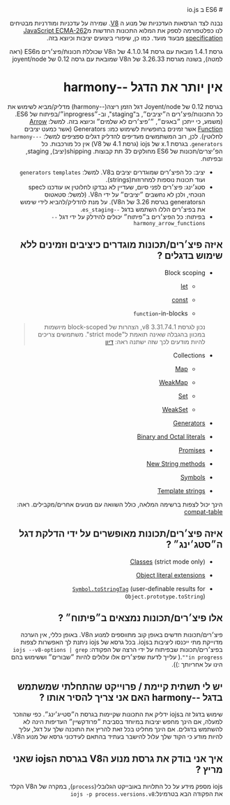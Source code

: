 <div dir="rtl" lang="he">
# ES6 ב io.js 

נבנה לצד הגרסאות העדכניות של מנוע ה [V8](https://code.google.com/p/v8/). 
שמירה על עדכניות ומודרניות מבטיחים לנו כפלטפורמה לספק את המלוא התכונות החדשות מ[JavaScript ECMA-262 specification](http://www.ecma-international.org/publications/standards/Ecma-262.htm) מבעוד מועד. כמו כן, שיפורי ביצועים יציבות וכיוצא בזה.

גרסת 1.4.1 מובאת עם גרסת 4.1.0.14 של הV8 שכוללת תכונותֿ/פיצ׳רים מES6 (ראה למטה), בשונה מגרסת 3.26.33 של הV8 שמובאת עם גרסה 0.12 של joyent/node

# אין יותר את הדגל --harmony

בגרסת 0.12 של Joyent/node דגל הזמן ריצה(--harmony) מדליק/מביא לשימוש את כל התכונות/פיצ׳רים ה״יציבים״, ב"staging", וב-״inprogress״/בפיתוח של ES6.(משמע, כי ייתכן ״באגים״, ״׳פיצ׳רים לא שלמים״ וכיוצא בזה. למשל: [Arrow Function](https://developer.mozilla.org/en-US/docs/Web/JavaScript/Reference/Functions/Arrow_functions) אשר זמינים בחופשיות לשימוש כמו: Generators (אשר כמעט יציבים לחלוטין).
לכן, רוב המשתמשים מעדיפים להדליק דגלים ספציפים למשל: `--harmony-generators`.
בגרסת 1.x של iojs (גרסת 4.1 של V8) אין כל מורכבות.
כל הפ׳יצרים/תכונות של ES6 מחולקים ל3 תת קבוצות. shipping(יציב), staging, ובפיתוח.
* יציב: כל הפיצ׳רים שמוגדרים יציבים בV8. למשל: `generators` `templates` ועוד תכונות נוספות למחרוזות(strings).
* סטג׳ינג:  פיצ׳רים לפני סיום, שעדיין לא נבדקו לחלוטין או עודכנו לspec הנוכחי, ולכן לא נחשבים ״יציבים״ על ידי הV8. (למשל: סטאטוס הgenerators בגרסת 3.26 של הV8). על מנת להדליק/להביא לידי שימוש את בפיצ׳רים הללו השתמש בדגל `--es_staging`.
* בפיתוח: כל הפיצ׳רים ב״פיתוח״ יכולים להידלק על ידי דגל `--harmony_arrow_functions`

## איזה פיצ׳רים/תכונות מוגדרים כיציבים וזמינים ללא שימוש בדגלים ?


*   Block scoping

    *   [let](https://developer.mozilla.org/en-US/docs/Web/JavaScript/Reference/Statements/let)

    *   [const](https://developer.mozilla.org/en-US/docs/Web/JavaScript/Reference/Statements/const)

    *   `function`-in-blocks

    >נכון לגרסת 3.31.74.1 v8, הצהרות של block-scoped מיושמות במכוון בהגבלה שאינה תואמת ל"strict mode". משתמשים צריכים להיות מודעים לכך שזה ישתנה ראה: [דיון](https://groups.google.com/forum/#!topic/v8-users/3UXNCkAU8Es)

*   Collections

    *   [Map](https://developer.mozilla.org/en-US/docs/Web/JavaScript/Reference/Global_Objects/Map)

    *   [WeakMap](https://developer.mozilla.org/en-US/docs/Web/JavaScript/Reference/Global_Objects/WeakMap)

    *   [Set](https://developer.mozilla.org/en-US/docs/Web/JavaScript/Reference/Global_Objects/Set)

    *   [WeakSet](https://developer.mozilla.org/en-US/docs/Web/JavaScript/Reference/Global_Objects/WeakSet)

*   [Generators](https://developer.mozilla.org/en-US/docs/Web/JavaScript/Reference/Statements/function*)

*   [Binary and Octal literals](https://developer.mozilla.org/en-US/docs/Web/JavaScript/Reference/Lexical_grammar#Numeric_literals)

*   [Promises](https://developer.mozilla.org/en-US/docs/Web/JavaScript/Reference/Global_Objects/Promise)

*   [New String methods](https://developer.mozilla.org/en-US/docs/Web/JavaScript/New_in_JavaScript/ECMAScript_6_support_in_Mozilla#Additions_to_the_String_object)

*   [Symbols](https://developer.mozilla.org/en-US/docs/Web/JavaScript/Reference/Global_Objects/Symbol)

*   [Template strings](https://developer.mozilla.org/en-US/docs/Web/JavaScript/Reference/template_strings)

הינך יכול לצפות ברשימה המלאה, כולל השוואה עם מנועים אחרים/מקבילים. ראה: [compat-table](https://kangax.github.io/compat-table/es6/)

## איזה פיצ׳רים/תכונות מאופשרים על ידי הדלקת דגל ה״סטג׳ינג״ ?
*   [Classes](https://github.com/lukehoban/es6features#classes) (strict mode only)
*   [Object literal extensions](https://github.com/lukehoban/es6features#enhanced-object-literals)

*   [`Symbol.toStringTag`](https://developer.mozilla.org/en-US/docs/Web/JavaScript/Reference/Global_Objects/Symbol) (user-definable results for `Object.prototype.toString`)

## אלו פיצ׳רים/תכונות נמצאים ב״פיתוח״ ?
פיצ׳רים/תכונות חדשים באופן קוב מתווספים למנוע הV8. באופן כללי, אין הערכה מדוייקת מתי ייכנסו ליציבות בiojs.
בכל גרסא של iojs ניתנת לך האפשרות לצפות בפיצ׳רים/תכונות שבפיתוח על ידי הרצה של הפקודה: `iojs --v8-options | grep "in progress"`.( עלייך לדעת שפיצ׳רים אלו עלולים להיות ״שבורים״ וששימוש בהם הינו על אחריותך :)).

## יש לי תשתית קיימת / פרוייקט שהתחלתי שמשתמש בדגל --harmony האם אני צריך להסיר אותו ?
שימוש בדגל זה בiojs ידליק את התכונות שקיימות בגרסת ה״סטייג׳ינג״. כפי שהוזכר למעלה, אם הינך מחפש יציבות במיוחד בסביבת ״פרודקשיין״ העדיפות הינה לא להשתמש בדגלים.
אם הינך מחליט בכל זאת להריץ את התוכנה שלך על דגל, עליך להיות מודע כי הקוד שלך עלול להישבר בעתיד בהתאם לעידכוני גרסא של מנוע הV8.

## איך אני בודק את גרסת מנוע הV8 בגרסת הiojs שאני מריץ ?
iojs מספק מידע על כל התלויות באובייקט הגלובלי(`process`), במקרה של הV8 הקלד את הפקודה הבא בטרמינל:`iojs -p process.versions.v8`

